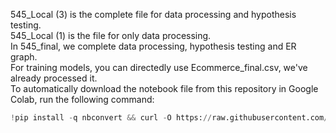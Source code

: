 545_Local (3) is the complete file for data processing and hypothesis testing. <br>
545_Local (1) is the file for only data processing. <br>
In 545_final, we complete data processing, hypothesis testing and ER graph. <br>
For training models, you can directedly use Ecommerce_final.csv, we've already processed it. <br>
To automatically download the notebook file from this repository in Google Colab, run the following command: <br>

```python <br>
!pip install -q nbconvert && curl -O https://raw.githubusercontent.com/asdsjc12315/CIS5450_final/main/545_final.ipynb 

